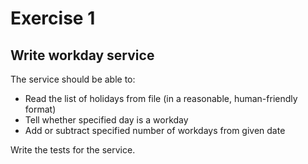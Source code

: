 # Exercise 1
## Write workday service
The service should be able to:
* Read the list of holidays from file (in a reasonable, human-friendly format)
* Tell whether specified day is a workday
* Add or subtract specified number of workdays from given date

Write the tests for the service.